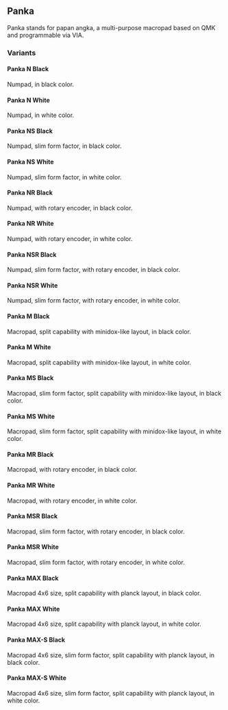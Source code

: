 ## Panka

Panka stands for papan angka, a multi-purpose macropad based on QMK and programmable via VIA.

### Variants

#### Panka N Black

Numpad, in black color.

#### Panka N White

Numpad, in white color.

#### Panka NS Black

Numpad, slim form factor, in black color.

#### Panka NS White

Numpad, slim form factor, in white color.

#### Panka NR Black

Numpad, with rotary encoder, in black color.

#### Panka NR White

Numpad, with rotary encoder, in white color.

#### Panka NSR Black

Numpad, slim form factor, with rotary encoder, in black color.

#### Panka NSR White

Numpad, slim form factor, with rotary encoder, in white color.

#### Panka M Black

Macropad, split capability with minidox-like layout, in black color.

#### Panka M White

Macropad, split capability with minidox-like layout, in white color.

#### Panka MS Black

Macropad, slim form factor, split capability with minidox-like layout, in black color.

#### Panka MS White

Macropad, slim form factor, split capability with minidox-like layout, in white color.

#### Panka MR Black

Macropad, with rotary encoder, in black color.

#### Panka MR White

Macropad, with rotary encoder, in white color.

#### Panka MSR Black

Macropad, slim form factor, with rotary encoder, in black color.

#### Panka MSR White

Macropad, slim form factor, with rotary encoder, in white color.

#### Panka MAX Black

Macropad 4x6 size, split capability with planck layout, in black color.

#### Panka MAX White

Macropad 4x6 size, split capability with planck layout, in white color.

#### Panka MAX-S Black

Macropad 4x6 size, slim form factor, split capability with planck layout, in black color.

#### Panka MAX-S White

Macropad 4x6 size, slim form factor, split capability with planck layout, in white color.
